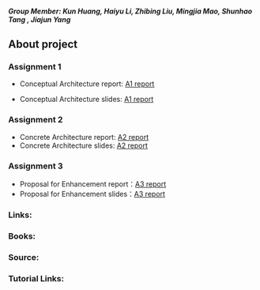 ##### Group Member: Kun Huang, Haiyu Li, Zhibing Liu, Mingjia Mao, Shunhao Tang , Jiajun Yang  

## About project


### Assignment 1
+ Conceptual Architecture report: [A1 report](https://devvv121.github.io/)

+ Conceptual Architecture slides: [A1 report](https://devvv121.github.io/)

### Assignment 2
+ Concrete Architecture report: [A2 report](https://devvv121.github.io/)
+ Concrete Architecture slides: [A2 report](https://devvv121.github.io/)

### Assignment 3
+ Proposal for Enhancement report：[A3 report](https://devvv121.github.io/)
+ Proposal for Enhancement slides：[A3 report](https://devvv121.github.io/)

### Links:

### Books:

### Source:

### Tutorial Links:

